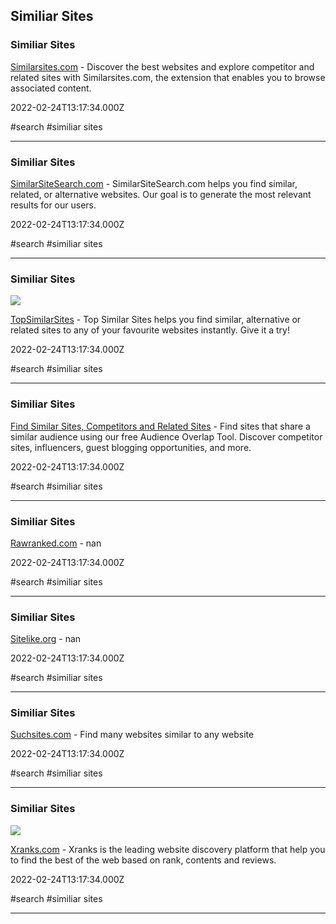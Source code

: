 ## Similiar Sites

### Similiar Sites

[Similarsites.com](https://similarsites.com) - Discover the best websites and explore competitor and related sites with Similarsites.com, the extension that enables you to browse associated content.

2022-02-24T13:17:34.000Z

#search #similiar sites

---

### Similiar Sites

[SimilarSiteSearch.com](https://www.similarsitesearch.com) - SimilarSiteSearch.com helps you find similar, related, or alternative websites. Our goal is to generate the most relevant results for our users.

2022-02-24T13:17:34.000Z

#search #similiar sites

---

### Similiar Sites

![](https://www.topsimilarsites.com/images/fb.png)

[TopSimilarSites](https://www.topsimilarsites.com) - Top Similar Sites helps you find similar, alternative or related sites to any of your favourite websites instantly. Give it a try!

2022-02-24T13:17:34.000Z

#search #similiar sites

---

### Similiar Sites

[Find Similar Sites, Competitors and Related Sites](https://www.alexa.com/find-similar-sites) - Find sites that share a similar audience using our free Audience Overlap Tool. Discover competitor sites, influencers, guest blogging opportunities, and more.

2022-02-24T13:17:34.000Z

#search #similiar sites

---

### Similiar Sites

[Rawranked.com](https://rawranked.com) - nan

2022-02-24T13:17:34.000Z

#search #similiar sites

---

### Similiar Sites

[Sitelike.org](https://www.sitelike.org) - nan

2022-02-24T13:17:34.000Z

#search #similiar sites

---

### Similiar Sites

[Suchsites.com](https://suchsites.com) - Find many websites similar to any website

2022-02-24T13:17:34.000Z

#search #similiar sites

---

### Similiar Sites

![](https://xranks.com/static/assets2/img/technologies.jpg)

[Xranks.com](https://xranks.com) - Xranks is the leading website discovery platform that help you to find the best of the web based on rank, contents and reviews.

2022-02-24T13:17:34.000Z

#search #similiar sites

---
